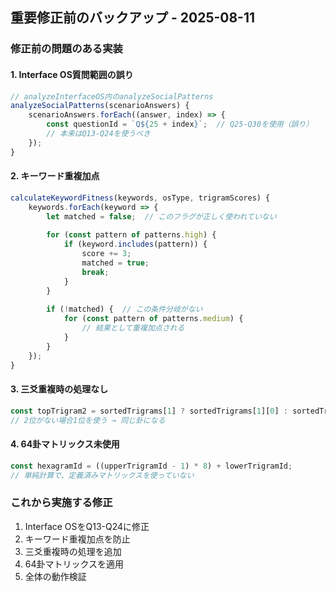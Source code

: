 ## 重要修正前のバックアップ - 2025-08-11

### 修正前の問題のある実装

#### 1. Interface OS質問範囲の誤り
```javascript
// analyzeInterfaceOS内のanalyzeSocialPatterns
analyzeSocialPatterns(scenarioAnswers) {
    scenarioAnswers.forEach((answer, index) => {
        const questionId = `Q${25 + index}`;  // Q25-Q30を使用（誤り）
        // 本来はQ13-Q24を使うべき
    });
}
```

#### 2. キーワード重複加点
```javascript
calculateKeywordFitness(keywords, osType, trigramScores) {
    keywords.forEach(keyword => {
        let matched = false;  // このフラグが正しく使われていない
        
        for (const pattern of patterns.high) {
            if (keyword.includes(pattern)) {
                score += 3;
                matched = true;
                break;
            }
        }
        
        if (!matched) {  // この条件分岐がない
            for (const pattern of patterns.medium) {
                // 結果として重複加点される
            }
        }
    });
}
```

#### 3. 三爻重複時の処理なし
```javascript
const topTrigram2 = sortedTrigrams[1] ? sortedTrigrams[1][0] : sortedTrigrams[0][0];
// 2位がない場合1位を使う → 同じ卦になる
```

#### 4. 64卦マトリックス未使用
```javascript
const hexagramId = ((upperTrigramId - 1) * 8) + lowerTrigramId;
// 単純計算で、定義済みマトリックスを使っていない
```

### これから実施する修正
1. Interface OSをQ13-Q24に修正
2. キーワード重複加点を防止
3. 三爻重複時の処理を追加
4. 64卦マトリックスを適用
5. 全体の動作検証